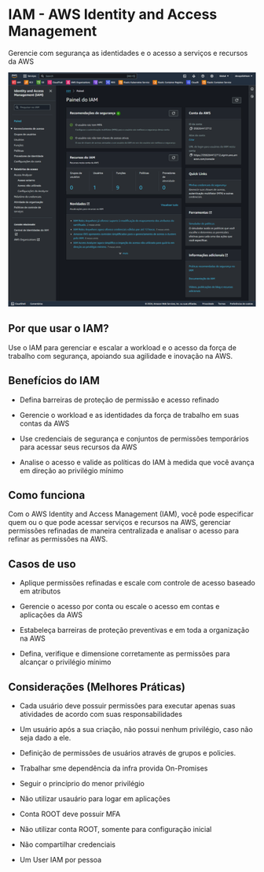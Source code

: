# IAM - AWS Identity and Access Management

Gerencie com segurança as identidades e o acesso a serviços e recursos da AWS

![IAM](./images/iam.png)

## Por que usar o IAM?

Use o IAM para gerenciar e escalar a workload e o acesso da força de trabalho com segurança, apoiando sua agilidade e inovação na AWS.

## Benefícios do IAM

- Defina barreiras de proteção de permissão e acesso refinado

- Gerencie o workload e as identidades da força de trabalho em suas contas da AWS

- Use credenciais de segurança e conjuntos de permissões temporários para acessar seus recursos da AWS

- Analise o acesso e valide as políticas do IAM à medida que você avança em direção ao privilégio mínimo

## Como funciona

Com o AWS Identity and Access Management (IAM), você pode especificar quem ou o que pode acessar serviços e recursos na AWS, gerenciar permissões refinadas de maneira centralizada e analisar o acesso para refinar as permissões na AWS.

## Casos de uso

- Aplique permissões refinadas e escale com controle de acesso baseado em atributos

- Gerencie o acesso por conta ou escale o acesso em contas e aplicações da AWS

- Estabeleça barreiras de proteção preventivas e em toda a organização na AWS

- Defina, verifique e dimensione corretamente as permissões para alcançar o privilégio mínimo

## Considerações (Melhores Práticas)

- Cada usuário deve possuir permissões para executar apenas suas atividades de acordo com suas responsabilidades

- Um usuário após a sua criação, não possui nenhum privilégio, caso não seja dado a ele.

- Definição de permissôes de usuários através de grupos e policies.

- Trabalhar sme dependência da infra provida On-Promises

- Seguir o princíprio do menor  privilégio

- Não utilizar usauário para logar em aplicações

- Conta ROOT deve possuir MFA

- Não utilizar conta ROOT, somente para configuração inicial

- Não compartilhar credenciais

- Um User IAM por pessoa

